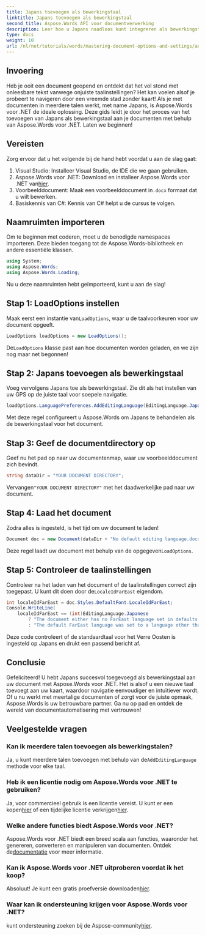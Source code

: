 ```yaml
---
title: Japans toevoegen als bewerkingstaal
linktitle: Japans toevoegen als bewerkingstaal
second_title: Aspose.Words API voor documentverwerking
description: Leer hoe u Japans naadloos kunt integreren als bewerkingstaal in uw documenten met Aspose.Words voor .NET. Deze stapsgewijze handleiding.
type: docs
weight: 10
url: /nl/net/tutorials/words/mastering-document-options-and-settings/adding-japanese-as-editing-languages/
---
```

## Invoering

Heb je ooit een document geopend en ontdekt dat het vol stond met onleesbare tekst vanwege onjuiste taalinstellingen? Het kan voelen alsof je probeert te navigeren door een vreemde stad zonder kaart! Als je met documenten in meerdere talen werkt, met name Japans, is Aspose.Words voor .NET de ideale oplossing. Deze gids leidt je door het proces van het toevoegen van Japans als bewerkingstaal aan je documenten met behulp van Aspose.Words voor .NET. Laten we beginnen!

## Vereisten

Zorg ervoor dat u het volgende bij de hand hebt voordat u aan de slag gaat:

1. Visual Studio: Installeer Visual Studio, de IDE die we gaan gebruiken.
2.  Aspose.Words voor .NET: Download en installeer Aspose.Words voor .NET van[hier](https://releases.aspose.com/words/net/).
3.  Voorbeelddocument: Maak een voorbeelddocument in`.docx` formaat dat u wilt bewerken.
4. Basiskennis van C#: Kennis van C# helpt u de cursus te volgen.

## Naamruimten importeren

Om te beginnen met coderen, moet u de benodigde namespaces importeren. Deze bieden toegang tot de Aspose.Words-bibliotheek en andere essentiële klassen.

```csharp
using System;
using Aspose.Words;
using Aspose.Words.Loading;
```

Nu u deze naamruimten hebt geïmporteerd, kunt u aan de slag!

## Stap 1: LoadOptions instellen

 Maak eerst een instantie van`LoadOptions`, waar u de taalvoorkeuren voor uw document opgeeft.

```csharp
LoadOptions loadOptions = new LoadOptions();
```

 De`LoadOptions` klasse past aan hoe documenten worden geladen, en we zijn nog maar net begonnen!

## Stap 2: Japans toevoegen als bewerkingstaal

Voeg vervolgens Japans toe als bewerkingstaal. Zie dit als het instellen van uw GPS op de juiste taal voor soepele navigatie.

```csharp
loadOptions.LanguagePreferences.AddEditingLanguage(EditingLanguage.Japanese);
```

Met deze regel configureert u Aspose.Words om Japans te behandelen als de bewerkingstaal voor het document.

## Stap 3: Geef de documentdirectory op

Geef nu het pad op naar uw documentenmap, waar uw voorbeelddocument zich bevindt.

```csharp
string dataDir = "YOUR DOCUMENT DIRECTORY";
```

 Vervangen`"YOUR DOCUMENT DIRECTORY"` met het daadwerkelijke pad naar uw document.

## Stap 4: Laad het document

Zodra alles is ingesteld, is het tijd om uw document te laden!

```csharp
Document doc = new Document(dataDir + "No default editing language.docx", loadOptions);
```

 Deze regel laadt uw document met behulp van de opgegeven`LoadOptions`.

## Stap 5: Controleer de taalinstellingen

 Controleer na het laden van het document of de taalinstellingen correct zijn toegepast. U kunt dit doen door de`LocaleIdFarEast` eigendom.

```csharp
int localeIdFarEast = doc.Styles.DefaultFont.LocaleIdFarEast;
Console.WriteLine(
    localeIdFarEast == (int)EditingLanguage.Japanese
        ? "The document either has no FarEast language set in defaults or it was set to Japanese originally."
        : "The default FarEast language was set to a language other than Japanese, so it is not overridden.");
```

Deze code controleert of de standaardtaal voor het Verre Oosten is ingesteld op Japans en drukt een passend bericht af.

## Conclusie

Gefeliciteerd! U hebt Japans succesvol toegevoegd als bewerkingstaal aan uw document met Aspose.Words voor .NET. Het is alsof u een nieuwe taal toevoegt aan uw kaart, waardoor navigatie eenvoudiger en intuïtiever wordt. Of u nu werkt met meertalige documenten of zorgt voor de juiste opmaak, Aspose.Words is uw betrouwbare partner. Ga nu op pad en ontdek de wereld van documentautomatisering met vertrouwen!

## Veelgestelde vragen

### Kan ik meerdere talen toevoegen als bewerkingstalen?
 Ja, u kunt meerdere talen toevoegen met behulp van de`AddEditingLanguage` methode voor elke taal.

### Heb ik een licentie nodig om Aspose.Words voor .NET te gebruiken?
 Ja, voor commercieel gebruik is een licentie vereist. U kunt er een kopen[hier](https://purchase.aspose.com/buy) of een tijdelijke licentie verkrijgen[hier](https://purchase.aspose.com/temporary-license/).

### Welke andere functies biedt Aspose.Words voor .NET?
 Aspose.Words voor .NET biedt een breed scala aan functies, waaronder het genereren, converteren en manipuleren van documenten. Ontdek de[documentatie](https://reference.aspose.com/words/net/) voor meer informatie.

### Kan ik Aspose.Words voor .NET uitproberen voordat ik het koop?
 Absoluut! Je kunt een gratis proefversie downloaden[hier](https://releases.aspose.com/).

### Waar kan ik ondersteuning krijgen voor Aspose.Words voor .NET?
 kunt ondersteuning zoeken bij de Aspose-community[hier](https://forum.aspose.com/c/words/8).